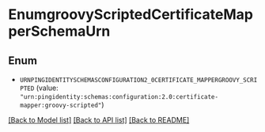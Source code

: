 # EnumgroovyScriptedCertificateMapperSchemaUrn

## Enum


* `URNPINGIDENTITYSCHEMASCONFIGURATION2_0CERTIFICATE_MAPPERGROOVY_SCRIPTED` (value: `"urn:pingidentity:schemas:configuration:2.0:certificate-mapper:groovy-scripted"`)


[[Back to Model list]](../README.md#documentation-for-models) [[Back to API list]](../README.md#documentation-for-api-endpoints) [[Back to README]](../README.md)


